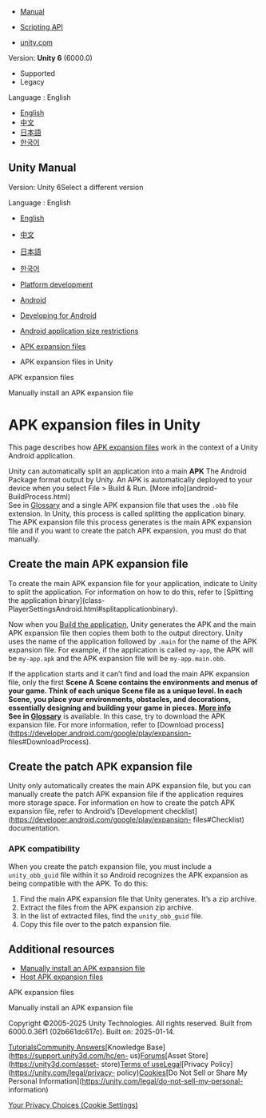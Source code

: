 [](https://docs.unity3d.com)

  * [Manual](../Manual/index.html)
  * [Scripting API](../ScriptReference/index.html)

  * [unity.com](https://unity.com/)

Version: **Unity 6** (6000.0)

  * Supported
  * Legacy

Language : English

  * [English](/Manual/android-apk-expansion-files-in-unity.html)
  * [中文](/cn/current/Manual/android-apk-expansion-files-in-unity.html)
  * [日本語](/ja/current/Manual/android-apk-expansion-files-in-unity.html)
  * [한국어](/kr/current/Manual/android-apk-expansion-files-in-unity.html)

[](https://docs.unity3d.com)

## Unity Manual

Version: Unity 6Select a different version

Language : English

  * [English](/Manual/android-apk-expansion-files-in-unity.html)
  * [中文](/cn/current/Manual/android-apk-expansion-files-in-unity.html)
  * [日本語](/ja/current/Manual/android-apk-expansion-files-in-unity.html)
  * [한국어](/kr/current/Manual/android-apk-expansion-files-in-unity.html)

  * [Platform development ](PlatformSpecific.html)
  * [Android](android.html)
  * [Developing for Android](android-developing.html)
  * [Android application size restrictions](android-application-size-restrictions.html)
  * [APK expansion files](android-OBBsupport.html)
  * APK expansion files in Unity

[](android-OBBsupport.html)

APK expansion files

[](android-apk-expansion-files-install.html)

Manually install an APK expansion file

# APK expansion files in Unity

This page describes how [APK expansion files](android-OBBsupport.html) work in
the context of a Unity Android application.

Unity can automatically split an application into a main **APK** The Android
Package format output by Unity. An APK is automatically deployed to your
device when you select File > Build & Run. [More info](android-
BuildProcess.html)  
See in [Glossary](Glossary.html#APK) and a single APK expansion file that uses
the `.obb` file extension. In Unity, this process is called splitting the
application binary. The APK expansion file this process generates is the main
APK expansion file and if you want to create the patch APK expansion, you must
do that manually.

## Create the main APK expansion file

To create the main APK expansion file for your application, indicate to Unity
to split the application. For information on how to do this, refer to
[Splitting the application binary](class-
PlayerSettingsAndroid.html#splitapplicationbinary).

Now when you [Build the application](android-BuildProcess.html), Unity
generates the APK and the main APK expansion file then copies them both to the
output directory. Unity uses the name of the application followed by `.main`
for the name of the APK expansion file. For example, if the application is
called `my-app`, the APK will be `my-app.apk` and the APK expansion file will
be `my-app.main.obb`.

If the application starts and it can’t find and load the main APK expansion
file, only the first ****Scene** A Scene contains the environments and menus
of your game. Think of each unique Scene file as a unique level. In each
Scene, you place your environments, obstacles, and decorations, essentially
designing and building your game in pieces. [More info](CreatingScenes.html)  
See in [Glossary](Glossary.html#Scene)** is available. In this case, try to
download the APK expansion file. For more information, refer to [Download
process](https://developer.android.com/google/play/expansion-
files#DownloadProcess).

## Create the patch APK expansion file

Unity only automatically creates the main APK expansion file, but you can
manually create the patch APK expansion file if the application requires more
storage space. For information on how to create the patch APK expansion file,
refer to Android’s [Development
checklist](https://developer.android.com/google/play/expansion-
files#Checklist) documentation.

### APK compatibility

When you create the patch expansion file, you must include a `unity_obb_guid`
file within it so Android recognizes the APK expansion as being compatible
with the APK. To do this:

  1. Find the main APK expansion file that Unity generates. It’s a zip archive.
  2. Extract the files from the APK expansion zip archive.
  3. In the list of extracted files, find the `unity_obb_guid` file.
  4. Copy this file over to the patch expansion file.

## Additional resources

  * [Manually install an APK expansion file](android-apk-expansion-files-install.html)
  * [Host APK expansion files](android-apk-expansion-files-host.html)

[](android-OBBsupport.html)

APK expansion files

[](android-apk-expansion-files-install.html)

Manually install an APK expansion file

Copyright ©2005-2025 Unity Technologies. All rights reserved. Built from
6000.0.36f1 (02b661dc617c). Built on: 2025-01-14.

[Tutorials](https://learn.unity.com/)[Community
Answers](https://answers.unity3d.com)[Knowledge
Base](https://support.unity3d.com/hc/en-
us)[Forums](https://forum.unity3d.com)[Asset Store](https://unity3d.com/asset-
store)[Terms of
use](https://docs.unity3d.com/Manual/TermsOfUse.html)[Legal](https://unity.com/legal)[Privacy
Policy](https://unity.com/legal/privacy-
policy)[Cookies](https://unity.com/legal/cookie-policy)[Do Not Sell or Share
My Personal Information](https://unity.com/legal/do-not-sell-my-personal-
information)

[Your Privacy Choices (Cookie Settings)](javascript:void\(0\);)

